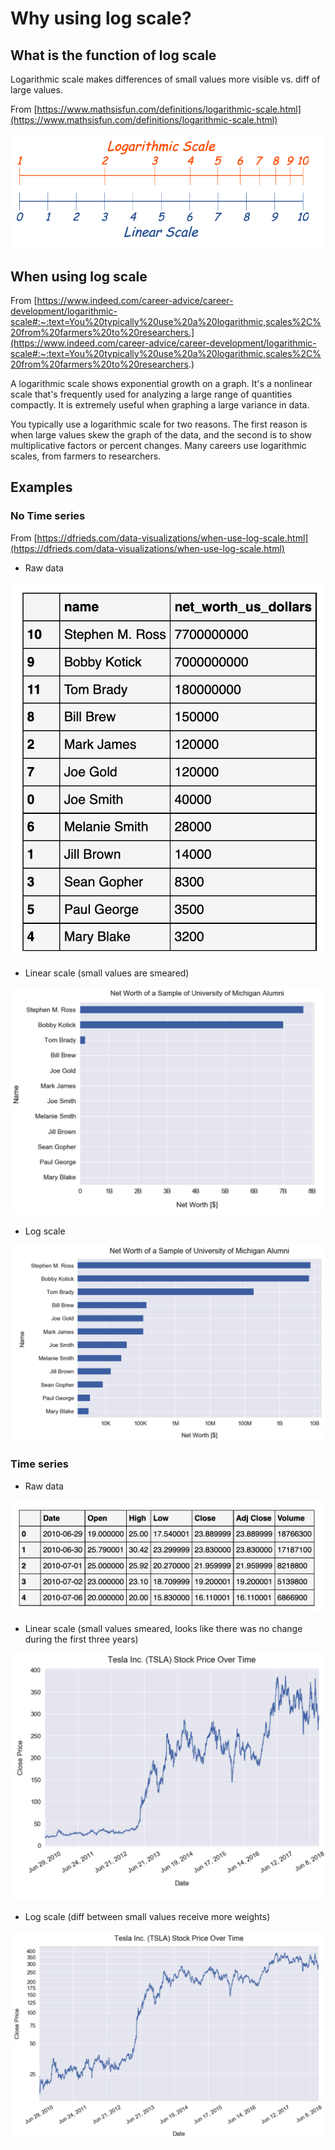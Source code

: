 # Why using log scale?

## What is the function of log scale

Logarithmic scale makes differences of small values more visible vs. diff of large values.

From [https://www.mathsisfun.com/definitions/logarithmic-scale.html](https://www.mathsisfun.com/definitions/logarithmic-scale.html)

![](img/05_log_scale/2022-03-06-21-43-10.png)

## When using log scale

From [https://www.indeed.com/career-advice/career-development/logarithmic-scale#:~:text=You%20typically%20use%20a%20logarithmic,scales%2C%20from%20farmers%20to%20researchers.](https://www.indeed.com/career-advice/career-development/logarithmic-scale#:~:text=You%20typically%20use%20a%20logarithmic,scales%2C%20from%20farmers%20to%20researchers.)

A logarithmic scale shows exponential growth on a graph. It's a nonlinear scale that's frequently used for analyzing a large range of quantities compactly. It is extremely useful when graphing a large variance in data.

You typically use a logarithmic scale for two reasons. The first reason is when large values skew the graph of the data, and the second is to show multiplicative factors or percent changes. Many careers use logarithmic scales, from farmers to researchers.

## Examples

### No Time series

From [https://dfrieds.com/data-visualizations/when-use-log-scale.html](https://dfrieds.com/data-visualizations/when-use-log-scale.html)

- Raw data

![](img/log_scale/2022-03-06-21-29-32.png)

- Linear scale (small values are smeared)

![](img/05_log_scale/2022-03-06-21-45-59.png)

- Log scale

![](img/05_log_scale/2022-03-06-21-46-16.png)

### Time series

- Raw data

![](img/log_scale/2022-03-06-21-33-58.png)

- Linear scale (small values smeared, looks like there was no change during the first three years)

![](img/05_log_scale/2022-03-06-21-47-50.png)

- Log scale (diff between small values receive more weights)

![](img/05_log_scale/2022-03-06-21-48-08.png)
